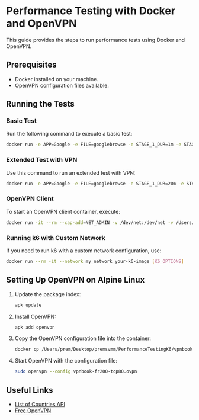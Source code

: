 
# Performance Testing with Docker and OpenVPN

This guide provides the steps to run performance tests using Docker and OpenVPN.

## Prerequisites
- Docker installed on your machine.
- OpenVPN configuration files available.

## Running the Tests

### Basic Test
Run the following command to execute a basic test:

```sh
docker run -e APP=Google -e FILE=googlebrowse -e STAGE_1_DUR=1m -e STAGE_1_VUS=3 ae1986694f40
```

### Extended Test with VPN
Use this command to run an extended test with VPN:

```sh
docker run -e APP=Google -e FILE=googlebrowse -e STAGE_1_DUR=20m -e STAGE_1_VUS=1 -e VPN_USERNAME=freeopenvpn -e VPN_PASSWORD=180846206 --cap-add=NET_ADMIN -v /dev/net:/dev/net --network k6_bridge 08b45d28b828
```

### OpenVPN Client
To start an OpenVPN client container, execute:

```sh
docker run -it --rm --cap-add=NET_ADMIN -v /dev/net:/dev/net -v /Users/prem/Desktop/premsvmm/PerformanceTestingK6/vpnbook-openvpn-fr200:/etc/openvpn openvpn-client
```

### Running k6 with Custom Network
If you need to run k6 with a custom network configuration, use:

```sh
docker run --rm -it --network my_network your-k6-image [K6_OPTIONS]
```

## Setting Up OpenVPN on Alpine Linux

1. Update the package index:

    ```sh
    apk update
    ```

2. Install OpenVPN:

    ```sh
    apk add openvpn
    ```

3. Copy the OpenVPN configuration file into the container:

    ```sh
    docker cp /Users/prem/Desktop/premsvmm/PerformanceTestingK6/vpnbook-openvpn-fr200/vpnbook-fr200-tcp80.ovpn d789d7ecd050:/app/
    ```

4. Start OpenVPN with the configuration file:

    ```sh
    sudo openvpn --config vpnbook-fr200-tcp80.ovpn
    ```

## Useful Links

- [List of Countries API](https://api.first.org/v1/get-countries)
- [Free OpenVPN](https://www.freeopenvpn.org/)
